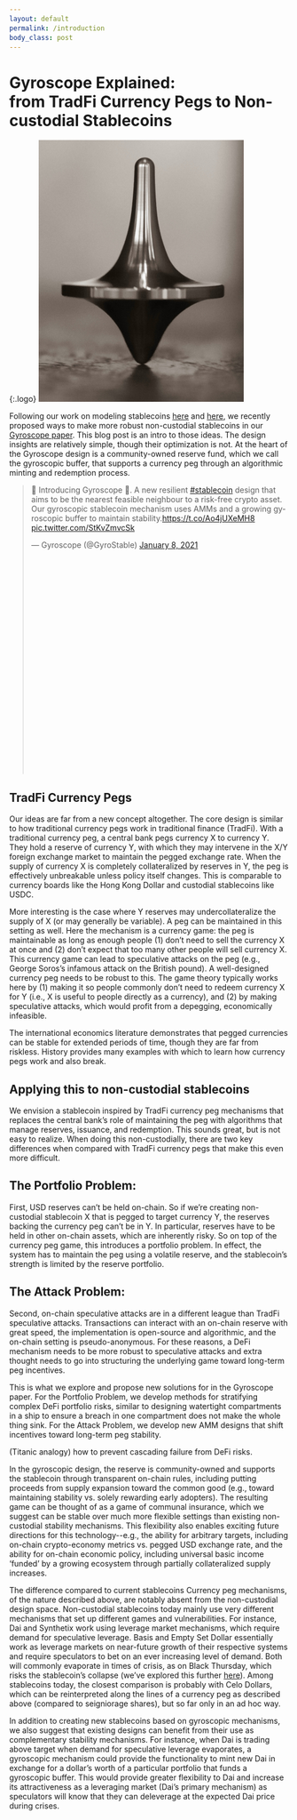 ```yaml
---
layout: default
permalink: /introduction
body_class: post
---
```


# Gyroscope Explained:<br> from TradFi Currency Pegs to Non-custodial Stablecoins

{:.logo}
!["Spinning Gyroscope"](figures/spinning_top.png)

Following our work on modeling stablecoins [here](https://medium.com/coinmonks/stablecoins-2-0-economic-foundations-for-defi-b9ab38500b87) and [here](https://medium.com/coinmonks/insights-from-modeling-stablecoins-a30e732aef1b), we recently proposed ways to make more robust non-custodial stablecoins in our [Gyroscope paper](litepaper). This blog post is an intro to those ideas. The design insights are relatively simple, though their optimization is not. At the heart of the Gyroscope design is a community-owned reserve fund, which we call the gyroscopic buffer, that supports a currency peg through an algorithmic minting and redemption process.

<blockquote class="twitter-tweet" style="min-height: 520px;"><p lang="en" dir="ltr">🚨 Introducing Gyroscope 🚨. A new resilient <a href="https://twitter.com/hashtag/stablecoin?src=hash&amp;ref_src=twsrc%5Etfw">#stablecoin</a> design that aims to be the nearest feasible neighbour to a risk-free crypto asset. Our gyroscopic stablecoin mechanism uses AMMs and a growing gyroscopic buffer to maintain stability.<a href="https://t.co/Ao4jUXeMH8">https://t.co/Ao4jUXeMH8</a> <a href="https://t.co/StKvZmvcSk">pic.twitter.com/StKvZmvcSk</a></p>&mdash; Gyroscope (@GyroStable) <a href="https://twitter.com/GyroStable/status/1347573355818459136?ref_src=twsrc%5Etfw">January 8, 2021</a></blockquote> <script async src="https://platform.twitter.com/widgets.js" charset="utf-8"></script> 

## TradFi Currency Pegs

Our ideas are far from a new concept altogether. The core design is similar to how traditional currency pegs work in traditional finance (TradFi). With a traditional currency peg, a central bank pegs currency X to currency Y. They hold a reserve of currency Y, with which they may intervene in the X/Y foreign exchange market to maintain the pegged exchange rate. When the supply of currency X is completely collateralized by reserves in Y, the peg is effectively unbreakable unless policy itself changes. This is comparable to currency boards like the Hong Kong Dollar and custodial stablecoins like USDC.

More interesting is the case where Y reserves may undercollateralize the supply of X (or may generally be variable). A peg can be maintained in this setting as well. Here the mechanism is a currency game: the peg is maintainable as long as enough people (1) don’t need to sell the currency X at once and (2) don’t expect that too many other people will sell currency X. This currency game can lead to speculative attacks on the peg (e.g., George Soros’s infamous attack on the British pound). A well-designed currency peg needs to be robust to this. The game theory typically works here by (1) making it so people commonly don’t need to redeem currency X for Y (i.e., X is useful to people directly as a currency), and (2) by making speculative attacks, which would profit from a depegging, economically infeasible.

The international economics literature demonstrates that pegged currencies can be stable for extended periods of time, though they are far from riskless. History provides many examples with which to learn how currency pegs work and also break.


## Applying this to non-custodial stablecoins
We envision a stablecoin inspired by TradFi currency peg mechanisms that replaces the central bank’s role of maintaining the peg with algorithms that manage reserves, issuance, and redemption. This sounds great, but is not easy to realize. When doing this non-custodially, there are two key differences when compared with TradFi currency pegs that make this even more difficult.

## The Portfolio Problem:

First, USD reserves can’t be held on-chain. So if we’re creating non-custodial stablecoin X that is pegged to target currency Y, the reserves backing the currency peg can’t be in Y. In particular, reserves have to be held in other on-chain assets, which are inherently risky. So on top of the currency peg game, this introduces a portfolio problem. In effect, the system has to maintain the peg using a volatile reserve, and the stablecoin’s strength is limited by the reserve portfolio.

## The Attack Problem:

Second, on-chain speculative attacks are in a different league than TradFi speculative attacks. Transactions can interact with an on-chain reserve with great speed, the implementation is open-source and algorithmic, and the on-chain setting is pseudo-anonymous. For these reasons, a DeFi mechanism needs to be more robust to speculative attacks and extra thought needs to go into structuring the underlying game toward long-term peg incentives.

This is what we explore and propose new solutions for in the Gyroscope paper.  For the Portfolio Problem, we develop methods for stratifying complex DeFi portfolio risks, similar to designing watertight compartments in a ship to ensure a breach in one compartment does not make the whole thing sink. For the Attack Problem, we  develop new AMM designs that shift incentives toward long-term peg stability.

(Titanic analogy) how to prevent cascading failure from DeFi risks.

In the gyroscopic design, the reserve is community-owned and supports the stablecoin through transparent on-chain rules, including putting proceeds from supply expansion toward the common good (e.g., toward maintaining stability vs. solely rewarding early adopters). The resulting game can be thought of as a game of communal insurance, which we suggest can be stable over much more flexible settings than existing non-custodial stability mechanisms. This flexibility also enables exciting future directions for this technology--e.g., the ability for arbitrary targets, including on-chain crypto-economy metrics vs. pegged USD exchange rate, and the ability for on-chain economic policy, including universal basic income ‘funded’ by a growing ecosystem through partially collateralized supply increases.

The difference compared to current stablecoins
Currency peg mechanisms, of the nature described above, are notably absent from the non-custodial design space. Non-custodial stablecoins today mainly use very different mechanisms that set up different games and vulnerabilities. For instance, Dai and Synthetix work using leverage market mechanisms, which require demand for speculative leverage. Basis and Empty Set Dollar essentially work as leverage markets on near-future growth of their respective systems and require speculators to bet on an ever increasing level of demand. Both will commonly evaporate in times of crisis, as on Black Thursday, which risks the stablecoin’s collapse (we’ve explored this further [here](https://medium.com/coinmonks/insights-from-modeling-stablecoins-a30e732aef1b)). Among stablecoins today, the closest comparison is probably with Celo Dollars, which can be reinterpreted along the lines of a currency peg as described above (compared to seigniorage shares), but so far only in an ad hoc way.

In addition to creating new stablecoins based on gyroscopic mechanisms, we also suggest that existing designs can benefit from their use as complementary stability mechanisms. For instance, when Dai is trading above target when demand for speculative leverage evaporates, a gyroscopic mechanism could provide the functionality to mint new Dai in exchange for a dollar’s worth of a particular portfolio that funds a gyroscopic buffer. This would provide greater flexibility to Dai and increase its attractiveness as a leveraging market (Dai’s primary mechanism) as speculators will know that they can deleverage at the expected Dai price during crises.
